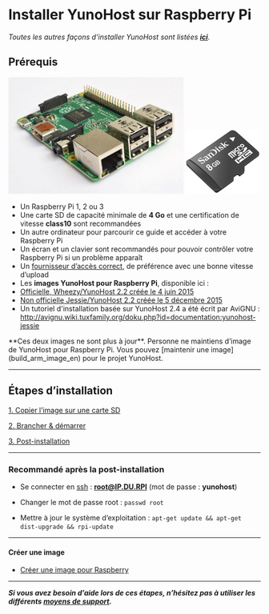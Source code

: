 # Installer YunoHost sur Raspberry Pi

*Toutes les autres façons d’installer YunoHost sont listées **[ici](/install_fr)**.*

## Prérequis
<img src="/images/Raspberry_Pi_2_Model_B_v1.1_front_angle_new.jpg" width=350>
<img src="/images/micro-sd-card.jpg">

- Un Raspberry Pi 1, 2 ou 3
- Une carte SD de capacité minimale de **4 Go** et une certification de vitesse **class10** sont recommandées
- Un autre ordinateur pour parcourir ce guide et accéder à votre Raspberry Pi
- Un écran et un clavier sont recommandés pour pouvoir contrôler votre Raspberry Pi si un problème apparaît
- Un [fournisseur d’accès correct](/isp_fr), de préférence avec une bonne vitesse d’upload
- Les **images YunoHost pour Raspberry Pi**, disponible ici :
 - [Officielle, Wheezy/YunoHost 2.2 créée le 4 juin 2015](http://build.yunohost.org/yunohost4rpi2.img.7z)
 - [Non officielle Jessie/YunoHost 2.2 créée le 5 décembre 2015](https://forum.yunohost.org/t/building-a-new-image-for-raspberry-debian-jessie-fr-en/1101/2)
- Un tutoriel d'installation basée sur YunoHost 2.4 a été écrit par AviGNU : http://avignu.wiki.tuxfamily.org/doku.php?id=documentation:yunohost-jessie

<div class="alert alert-info">**Ces deux images ne sont plus à jour**. Personne ne maintiens d’image de YunoHost pour Raspberry Pi. Vous pouvez [maintenir une image](build_arm_image_en) pour le projet YunoHost.</div>

---

## Étapes d’installation

<a class="btn btn-lg btn-default" href="/copy_image_fr">1. Copier l’image sur une carte SD</a>

<a class="btn btn-lg btn-default" href="/plug_and_boot_fr">2. Brancher & démarrer</a>

<a class="btn btn-lg btn-default" href="/postinstall_fr">3. Post-installation</a>

---

### Recommandé après la post-installation

* Se connecter en [ssh](ssh_fr) : **root@IP.DU.RPI** (mot de passe : **yunohost**)
* Changer le mot de passe root : ```passwd root```

* Mettre à jour le système d’exploitation : ```apt-get update && apt-get dist-upgrade && rpi-update```

---

#### Créer une image
* [Créer une image pour Raspberry](/build_arm_image_en)

---
***Si vous avez besoin d’aide lors de ces étapes, n’hésitez pas à utiliser les différents [moyens de support](/support_fr).***

